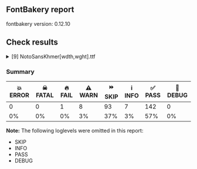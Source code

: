 ## FontBakery report

fontbakery version: 0.12.10





## Check results



<details><summary>[9] NotoSansKhmer[wdth,wght].ttf</summary>
<div>
<details>
    <summary>🔥 <b>FAIL</b> Check for presence of an ARTICLE.en_us.html file <a href="https://fontbakery.readthedocs.io/en/stable/fontbakery/checks/googlefonts.description.html#"></a></summary>
    <div>







* 🔥 **FAIL** <p>This is a Noto font but it lacks an ARTICLE.en_us.html file.</p>
 [code: missing-article]



* 🔥 **FAIL** <p>This is a Noto font but it lacks a DESCRIPTION.en_us.html file.</p>
 [code: missing-description]



</div>
</details>

<details>
    <summary>⚠️ <b>WARN</b> Check GDEF mark glyph class doesn't have characters that are not marks. <a href="https://fontbakery.readthedocs.io/en/stable/fontbakery/checks/opentype.gdef.html#"></a></summary>
    <div>







* ⚠️ **WARN** <p>The following non-mark characters should not be in the GDEF mark glyph class:
U+17BE</p>
 [code: non-mark-chars]



</div>
</details>

<details>
    <summary>⚠️ <b>WARN</b> Does the font contain a soft hyphen? <a href="https://fontbakery.readthedocs.io/en/stable/fontbakery/checks/universal.glyphset.html#"></a></summary>
    <div>







* ⚠️ **WARN** <p>This font has a 'Soft Hyphen' character.</p>
 [code: softhyphen]



</div>
</details>

<details>
    <summary>⚠️ <b>WARN</b> Validate size, and resolution of article images, and ensure article page has minimum length and includes visual assets. <a href="https://fontbakery.readthedocs.io/en/stable/fontbakery/checks/googlefonts.article.html#"></a></summary>
    <div>







* ⚠️ **WARN** <p>Family metadata at fonts/NotoSansKhmer/googlefonts/variable-ttf does not have an article.</p>
 [code: lacks-article]



</div>
</details>

<details>
    <summary>⚠️ <b>WARN</b> Check for codepoints not covered by METADATA subsets. <a href="https://fontbakery.readthedocs.io/en/stable/fontbakery/checks/googlefonts.subsets.html#"></a></summary>
    <div>







* ⚠️ **WARN** <p>The following codepoints supported by the font are not covered by
any subsets defined in the font's metadata file, and will never
be served. You can solve this by either manually adding additional
subset declarations to METADATA.pb, or by editing the glyphset
definitions.</p>
<ul>
<li>U+02D8 BREVE: try adding one of: canadian-aboriginal, yi</li>
<li>U+02D9 DOT ABOVE: try adding one of: canadian-aboriginal, yi</li>
<li>U+02DB OGONEK: try adding one of: canadian-aboriginal, yi</li>
<li>U+0302 COMBINING CIRCUMFLEX ACCENT: try adding one of: coptic, math, cherokee, tifinagh</li>
<li>U+0306 COMBINING BREVE: try adding one of: old-permic, tifinagh</li>
<li>U+0307 COMBINING DOT ABOVE: try adding one of: coptic, malayalam, duployan, todhri, syriac, tai-le, tifinagh, math, hebrew, old-permic, canadian-aboriginal</li>
<li>U+030A COMBINING RING ABOVE: try adding one of: syriac, duployan</li>
<li>U+030B COMBINING DOUBLE ACUTE ACCENT: try adding one of: osage, cherokee</li>
<li>U+030C COMBINING CARON: try adding one of: tai-le, cherokee</li>
<li>U+0326 COMBINING COMMA BELOW: try adding math</li>
<li>U+0327 COMBINING CEDILLA: try adding math</li>
<li>U+0328 COMBINING OGONEK: not included in any glyphset definition</li>
<li>U+2010 HYPHEN: try adding one of: coptic, armenian, arabic, kayah-li, lisu, cham, kaithi, hebrew, sundanese, yi, kharoshthi, syloti-nagri, sora-sompeng</li>
</ul>
<p>Or you can add the above codepoints to one of the subsets supported by the font: <code>khmer</code>, <code>latin</code>, <code>latin-ext</code></p>
 [code: unreachable-subsetting]



</div>
</details>

<details>
    <summary>⚠️ <b>WARN</b> Ensure soft_dotted characters lose their dot when combined with marks that replace the dot. <a href="https://fontbakery.readthedocs.io/en/stable/fontbakery/checks/shaping.html#"></a></summary>
    <div>







* ⚠️ **WARN** <p>The dot of soft dotted characters used in orthographies <em>must</em> disappear in the following strings: į̀ į́ į̂ į̃ į̄ į̌</p>
<p>The dot of soft dotted characters <em>should</em> disappear in other cases, for example: į̆ į̇ į̈ į̊ į̋ į̦̀ į̦́ į̦̂ į̦̃ į̦̄ į̦̆ į̦̇ į̦̈ į̦̊ į̦̋ į̦̌ į̧̀ į̧́ į̧̂ į̧̃</p>
<p>Your font fully covers the following languages that require the soft-dotted feature: Dutch (Latn, 31,709,104 speakers), Lithuanian (Latn, 2,357,094 speakers).</p>
<p>Your font does <em>not</em> cover the following languages that require the soft-dotted feature: Igbo (Latn, 27,823,640 speakers), Ma’di (Latn, 584,000 speakers), Lugbara (Latn, 2,200,000 speakers), Ukrainian (Cyrl, 29,273,587 speakers), Zapotec (Latn, 490,000 speakers), Fur (Latn, 1,230,163 speakers), Heiltsuk (Latn, 300 speakers), Gulay (Latn, 250,478 speakers), Kpelle, Guinea (Latn, 622,000 speakers), Mfumte (Latn, 79,000 speakers), Sar (Latn, 500,000 speakers), Southern Kisi (Latn, 360,000 speakers), Ijo, Southeast (Latn, 2,471,000 speakers), Ejagham (Latn, 120,000 speakers), Koonzime (Latn, 40,000 speakers), Mundani (Latn, 34,000 speakers), Nzakara (Latn, 50,000 speakers), Ekpeye (Latn, 226,000 speakers), Dan (Latn, 1,099,244 speakers), Avokaya (Latn, 100,000 speakers), Dii (Latn, 71,000 speakers), Basaa (Latn, 332,940 speakers), Kaska (Latn, 125 speakers), Navajo (Latn, 166,319 speakers), Yala (Latn, 200,000 speakers), Nateni (Latn, 100,000 speakers), Han (Latn, 6 speakers), Cicipu (Latn, 44,000 speakers), South Central Banda (Latn, 244,000 speakers), Bafut (Latn, 158,146 speakers), Makaa (Latn, 221,000 speakers), Belarusian (Cyrl, 10,064,517 speakers), Kom (Latn, 360,685 speakers), Ebira (Latn, 2,200,000 speakers), Aghem (Latn, 38,843 speakers), Bete-Bendi (Latn, 100,000 speakers), Ngbaka (Latn, 1,020,000 speakers), Mango (Latn, 77,000 speakers), Vute (Latn, 21,000 speakers), Teke-Ebo (Latn, 260,000 speakers).</p>
 [code: soft-dotted]



</div>
</details>

<details>
    <summary>⚠️ <b>WARN</b> Is there kerning info for non-ligated sequences? <a href="https://fontbakery.readthedocs.io/en/stable/fontbakery/checks/googlefonts.gpos.html#"></a></summary>
    <div>







* ⚠️ **WARN** <p>GPOS table lacks kerning info for the following non-ligated sequences:</p>
<pre><code>- uni1780 + uni17B6

- uni1780 + uni17C5.right

- uni1781 + uni17B6

- uni1781 + uni17C5.right

- uni1782 + uni17B6

- uni1782 + uni17C5.right

- uni1783 + uni17B6

- uni1783 + uni17C5.right

- uni1784 + uni17B6

- uni1784 + uni17C5.right

- uni1785 + uni17B6

- uni1785 + uni17C5.right

- uni1786 + uni17B6

- uni1786 + uni17C5.right

- uni1787 + uni17B6

- uni1787 + uni17C5.right

- uni1788 + uni17B6

- uni1788 + uni17C5.right

- uni1789 + uni17B6

- uni1789 + uni17C5.right

- uni1789.a + uni17B6

- uni1789.a + uni17C5.right

- uni178A + uni17B6

- uni178A + uni17C5.right

- uni178B + uni17B6

- uni178B + uni17C5.right

- uni178C + uni17B6

- uni178C + uni17C5.right

- uni178D + uni17B6

- uni178D + uni17C5.right

- uni178E + uni17B6

- uni178E + uni17C5.right

- uni178F + uni17B6

- uni178F + uni17C5.right

- uni1790 + uni17B6

- uni1790 + uni17C5.right

- uni1791 + uni17B6

- uni1791 + uni17C5.right

- uni1792 + uni17B6

- uni1792 + uni17C5.right

- uni1793 + uni17B6

- uni1793 + uni17C5.right

- uni1794.a + uni17B6

- uni1794.a + uni17C5.right

- uni1794.a2 + uni17B6

- uni1794.a2 + uni17C5.right

- uni1795 + uni17B6

- uni1795 + uni17C5.right

- uni1796 + uni17B6

- uni1796 + uni17C5.right

- uni1797 + uni17B6

- uni1797 + uni17C5.right

- uni1798 + uni17B6

- uni1798 + uni17C5.right

- uni1799 + uni17B6

- uni1799 + uni17C5.right

- uni179A + uni17B6

- uni179A + uni17C5.right

- uni179B + uni17B6

- uni179B + uni17C5.right

- uni179C + uni17B6

- uni179C + uni17C5.right

- uni179D + uni17B6

- uni179D + uni17C5.right

- uni179E + uni17B6

- uni179E + uni17C5.right

- uni179F + uni17B6

- uni179F + uni17C5.right

- uni17A0 + uni17B6

- uni17A0 + uni17C5.right

- uni17A1 + uni17B6

- uni17A1 + uni17C5.right

- uni17A2 + uni17B6

- uni17A2 + uni17C5.right

- uni17D21783 + uni17B6

- uni17D21783 + uni17C5.right

- uni17D21783.low + uni17B6

- uni17D21783.low + uni17C5.right

- uni17D21788 + uni17B6

- uni17D21788 + uni17C5.right

- uni17D21788.low + uni17B6

- uni17D21788.low + uni17C5.right

- uni17D2178D + uni17B6

- uni17D2178D + uni17C5.right

- uni17D2178D.low + uni17B6

- uni17D2178D.low + uni17C5.right

- uni17D21794 + uni17B6

- uni17D21794 + uni17C5.right

- uni17D21794.low + uni17B6

- uni17D21794.low + uni17C5.right

- uni17D21799 + uni17B6

- uni17D21799 + uni17C5.right

- uni17D21799.low + uni17B6

- uni17D21799.low + uni17C5.right

- uni17D2179E + uni17B6

- uni17D2179E + uni17C5.right

- uni17D2179E.low + uni17B6

- uni17D2179E.low + uni17C5.right

- uni17D2179F + uni17B6

- uni17D2179F + uni17C5.right

- uni17D2179F.low + uni17B6

- uni17D2179F.low + uni17C5.right
</code></pre>
 [code: lacks-kern-info]



</div>
</details>

<details>
    <summary>⚠️ <b>WARN</b> Are there caret positions declared for every ligature? <a href="https://fontbakery.readthedocs.io/en/stable/fontbakery/checks/googlefonts.gdef.html#"></a></summary>
    <div>







* ⚠️ **WARN** <p>This font lacks caret position values for ligature glyphs on its GDEF table.</p>
 [code: lacks-caret-pos]



</div>
</details>

<details>
    <summary>⚠️ <b>WARN</b> Ensure fonts have ScriptLangTags declared on the 'meta' table. <a href="https://fontbakery.readthedocs.io/en/stable/fontbakery/checks/googlefonts.meta.html#"></a></summary>
    <div>







* ⚠️ **WARN** <p>This font file does not have a 'meta' table.</p>
 [code: lacks-meta-table]



</div>
</details>
</div>
</details>




### Summary

| 💥 ERROR | ☠ FATAL | 🔥 FAIL | ⚠️ WARN | ⏩ SKIP | ℹ️ INFO | ✅ PASS | 🔎 DEBUG | 
| ---|---|---|---|---|---|---|---|
| 0 | 0 | 1 | 8 | 93 | 7 | 142 | 0 | 
| 0% | 0% | 0% | 3% | 37% | 3% | 57% | 0% | 



**Note:** The following loglevels were omitted in this report:


* SKIP
* INFO
* PASS
* DEBUG
